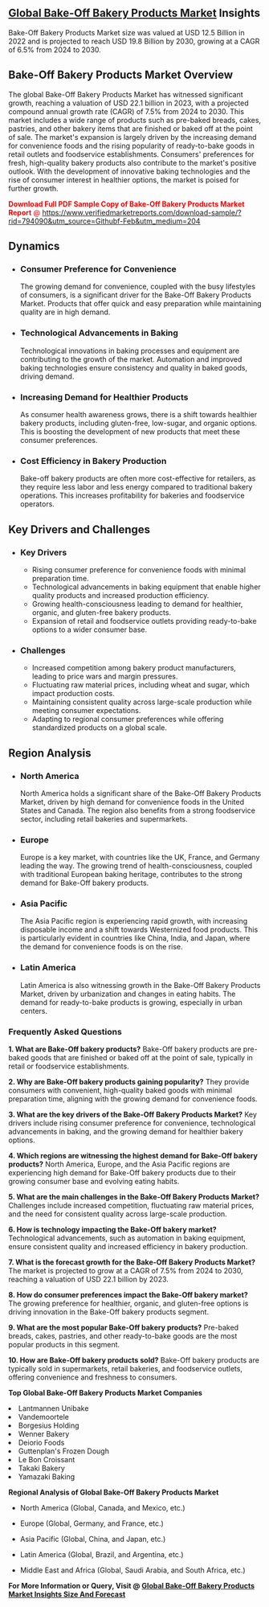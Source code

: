 <h2><a href="https://www.verifiedmarketreports.com/download-sample/?rid=794090&amp;utm_source=Githubf&amp;utm_medium=204" target="_blank">Global Bake-Off Bakery Products Market</a> Insights</h2><p>Bake-Off Bakery Products Market size was valued at USD 12.5 Billion in 2022 and is projected to reach USD 19.8 Billion by 2030, growing at a CAGR of 6.5% from 2024 to 2030.</p><p> <h2>Bake-Off Bakery Products Market Overview</h2> <p>The global Bake-Off Bakery Products Market has witnessed significant growth, reaching a valuation of USD 22.1 billion in 2023, with a projected compound annual growth rate (CAGR) of 7.5% from 2024 to 2030. This market includes a wide range of products such as pre-baked breads, cakes, pastries, and other bakery items that are finished or baked off at the point of sale. The market's expansion is largely driven by the increasing demand for convenience foods and the rising popularity of ready-to-bake goods in retail outlets and foodservice establishments. Consumers' preferences for fresh, high-quality bakery products also contribute to the market's positive outlook. With the development of innovative baking technologies and the rise of consumer interest in healthier options, the market is poised for further growth. <p><p><span class=""><span style="color: #ff0000;"><strong>Download Full PDF Sample Copy of Bake-Off Bakery Products Market Report</strong> @ </span><a href="https://www.verifiedmarketreports.com/download-sample/?rid=794090&amp;utm_source=Githubf-Feb&amp;utm_medium=204" target="_blank">https://www.verifiedmarketreports.com/download-sample/?rid=794090&amp;utm_source=Githubf-Feb&amp;utm_medium=204</a></span></p></p> <h2>Dynamics</h2> <ul> <li><h3>Consumer Preference for Convenience</h3> The growing demand for convenience, coupled with the busy lifestyles of consumers, is a significant driver for the Bake-Off Bakery Products Market. Products that offer quick and easy preparation while maintaining quality are in high demand.</li> <li><h3>Technological Advancements in Baking</h3> Technological innovations in baking processes and equipment are contributing to the growth of the market. Automation and improved baking technologies ensure consistency and quality in baked goods, driving demand.</li> <li><h3>Increasing Demand for Healthier Products</h3> As consumer health awareness grows, there is a shift towards healthier bakery products, including gluten-free, low-sugar, and organic options. This is boosting the development of new products that meet these consumer preferences.</li> <li><h3>Cost Efficiency in Bakery Production</h3> Bake-off bakery products are often more cost-effective for retailers, as they require less labor and less energy compared to traditional bakery operations. This increases profitability for bakeries and foodservice operators.</li> </ul> <h2>Key Drivers and Challenges</h2> <ul> <li><h3>Key Drivers</h3> <ul> <li>Rising consumer preference for convenience foods with minimal preparation time.</li> <li>Technological advancements in baking equipment that enable higher quality products and increased production efficiency.</li> <li>Growing health-consciousness leading to demand for healthier, organic, and gluten-free bakery products.</li> <li>Expansion of retail and foodservice outlets providing ready-to-bake options to a wider consumer base.</li> </ul> </li> <li><h3>Challenges</h3> <ul> <li>Increased competition among bakery product manufacturers, leading to price wars and margin pressures.</li> <li>Fluctuating raw material prices, including wheat and sugar, which impact production costs.</li> <li>Maintaining consistent quality across large-scale production while meeting consumer expectations.</li> <li>Adapting to regional consumer preferences while offering standardized products on a global scale.</li> </ul> </li> </ul> <h2>Region Analysis</h2> <ul> <li><h3>North America</h3> North America holds a significant share of the Bake-Off Bakery Products Market, driven by high demand for convenience foods in the United States and Canada. The region also benefits from a strong foodservice sector, including retail bakeries and supermarkets.</li> <li><h3>Europe</h3> Europe is a key market, with countries like the UK, France, and Germany leading the way. The growing trend of health-consciousness, coupled with traditional European baking heritage, contributes to the strong demand for Bake-Off bakery products.</li> <li><h3>Asia Pacific</h3> The Asia Pacific region is experiencing rapid growth, with increasing disposable income and a shift towards Westernized food products. This is particularly evident in countries like China, India, and Japan, where the demand for convenience foods is on the rise.</li> <li><h3>Latin America</h3> Latin America is also witnessing growth in the Bake-Off Bakery Products Market, driven by urbanization and changes in eating habits. The demand for ready-to-bake products is growing, especially in urban centers.</li> </ul> <h3>Frequently Asked Questions</h3> <p><strong>1. What are Bake-Off bakery products?</strong> Bake-Off bakery products are pre-baked goods that are finished or baked off at the point of sale, typically in retail or foodservice establishments.</p> <p><strong>2. Why are Bake-Off bakery products gaining popularity?</strong> They provide consumers with convenient, high-quality baked goods with minimal preparation time, aligning with the growing demand for convenience foods.</p> <p><strong>3. What are the key drivers of the Bake-Off Bakery Products Market?</strong> Key drivers include rising consumer preference for convenience, technological advancements in baking, and the growing demand for healthier bakery options.</p> <p><strong>4. Which regions are witnessing the highest demand for Bake-Off bakery products?</strong> North America, Europe, and the Asia Pacific regions are experiencing high demand for Bake-Off bakery products due to their growing consumer base and evolving eating habits.</p> <p><strong>5. What are the main challenges in the Bake-Off Bakery Products Market?</strong> Challenges include increased competition, fluctuating raw material prices, and the need for consistent quality across large-scale production.</p> <p><strong>6. How is technology impacting the Bake-Off bakery market?</strong> Technological advancements, such as automation in baking equipment, ensure consistent quality and increased efficiency in bakery production.</p> <p><strong>7. What is the forecast growth for the Bake-Off Bakery Products Market?</strong> The market is projected to grow at a CAGR of 7.5% from 2024 to 2030, reaching a valuation of USD 22.1 billion by 2023.</p> <p><strong>8. How do consumer preferences impact the Bake-Off bakery market?</strong> The growing preference for healthier, organic, and gluten-free options is driving innovation in the Bake-Off bakery products segment.</p> <p><strong>9. What are the most popular Bake-Off bakery products?</strong> Pre-baked breads, cakes, pastries, and other ready-to-bake goods are the most popular products in this segment.</p> <p><strong>10. How are Bake-Off bakery products sold?</strong> Bake-Off bakery products are typically sold in supermarkets, retail bakeries, and foodservice outlets, offering convenience and freshness to consumers.</p> </p><p><strong>Top Global Bake-Off Bakery Products Market Companies</strong></p><div data-test-id=""><p><li>Lantmannen Unibake</li><li> Vandemoortele</li><li> Borgesius Holding</li><li> Wenner Bakery</li><li> Deiorio Foods</li><li> Guttenplan's Frozen Dough</li><li> Le Bon Croissant</li><li> Takaki Bakery</li><li> Yamazaki Baking</li></p><div><strong>Regional Analysis of&nbsp;Global Bake-Off Bakery Products Market</strong></div><ul><li dir="ltr"><p dir="ltr">North America&nbsp;(Global, Canada, and Mexico, etc.)</p></li><li dir="ltr"><p dir="ltr">Europe (Global, Germany, and France, etc.)</p></li><li dir="ltr"><p dir="ltr">Asia Pacific&nbsp;(Global, China, and Japan, etc.)</p></li><li dir="ltr"><p dir="ltr">Latin America&nbsp;(Global, Brazil, and Argentina, etc.)</p></li><li dir="ltr">Middle East and Africa&nbsp;(Global, Saudi Arabia, and South Africa, etc.)</li></ul><p><strong>For More Information or Query, Visit @&nbsp;</strong><strong><a href="https://www.verifiedmarketreports.com/product/bake-off-bakery-products-market/?utm_source=Githubf&amp;utm_medium=204" target="_blank">Global Bake-Off Bakery Products Market Insights Size And Forecast</a></strong></p></div>

